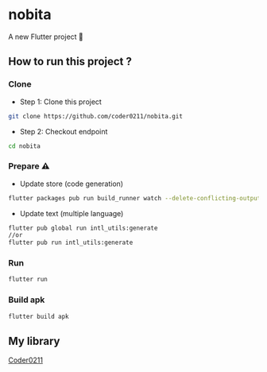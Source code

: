 # nobita

A new Flutter project 🚀

## How to run this project ?

### Clone

- Step 1: Clone this project

```bash
git clone https://github.com/coder0211/nobita.git
```

- Step 2: Checkout endpoint

```bash
cd nobita
```

### Prepare ⚠️

- Update store (code generation)

```bash
flutter packages pub run build_runner watch --delete-conflicting-outputs
```

- Update text (multiple language)

```bash
flutter pub global run intl_utils:generate
//or
flutter pub run intl_utils:generate
```

### Run

```bash
flutter run
```

### Build apk

```bash
flutter build apk
```

## My library

[Coder0211](https://pub.dev/packages/coder0211)
